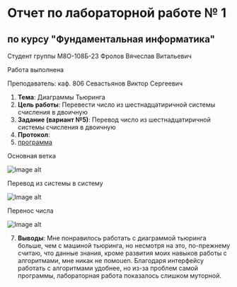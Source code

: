 # Отчет по лабораторной работе № 1
## по курсу "Фундаментальная информатика"

Студент группы М8О-108Б-23 Фролов Вячеслав Витальевич

Работа выполнена 

Преподаватель: каф. 806 Севастьянов Виктор Сергеевич

1. **Тема**: Диаграммы Тьюринга
2. **Цель работы**: Перевести число из шестнадцатиричной системы счисления в двоичную
3. **Задание (вариант №5)**: Перевод число из шестнадцатиричной системы счисления в двоичную
4. **Протокол**:
5.  [программа](https://github.com/ukamai/lab/blob/main/folder6/finale%20finale.jdt)

   Основная ветка
   
   ![Image alt](https://cdn.discordapp.com/attachments/1063132027618078752/1168469422952951898/2023-10-30_110145.png?ex=6551e0f3&is=653f6bf3&hm=f9e64b5f991e9eda84bedd2c167d40db30e2fa97a882186474f449987ca21580&)
   
   Перевод из системы в систему
   
   ![Image alt](https://cdn.discordapp.com/attachments/1063132027618078752/1168469423217184818/2023-10-30_111101.png?ex=6551e0f3&is=653f6bf3&hm=129482b01365828de3fe419415bd3f8baf7596a520878e4740ca5f8be88fdb40&)
   
   Перенос числа
   
   ![Image alt](https://cdn.discordapp.com/attachments/1063132027618078752/1168469423443681301/2023-10-30_111340.png?ex=6551e0f3&is=653f6bf3&hm=2e321dee1cd19662d8bcf425b424062f4da3c19bf6b4f6108ce2d186647e22cf&)
   
7. **Выводы**: Мне понравилось работать с диаграммой тьюринга больше, чем с машиной тьюринга, но несмотря на это, по-прежнему считаю, что данные знания, кроме развития моих навыков работы с алгоритмами, мне никак не помоuen. Благодаря интерфейсу работать с алгоритмами удобнee, но из-за проблем самой программы, лабораторная работа показалось слишком муторной. 
